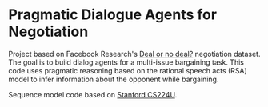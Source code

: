 Pragmatic Dialogue Agents for Negotiation
=======================

Project based on Facebook Research's [Deal or no deal?](https://code.fb.com/applied-machine-learning/deal-or-no-deal-training-ai-bots-to-negotiate/) negotiation dataset. The goal is to build dialog agents
for a multi-issue bargaining task. This code uses pragmatic reasoning based on the rational speech acts
(RSA) model to infer information about the opponent while bargaining.

Sequence model code based on [Stanford CS224U](https://github.com/cgpotts/cs224u).

